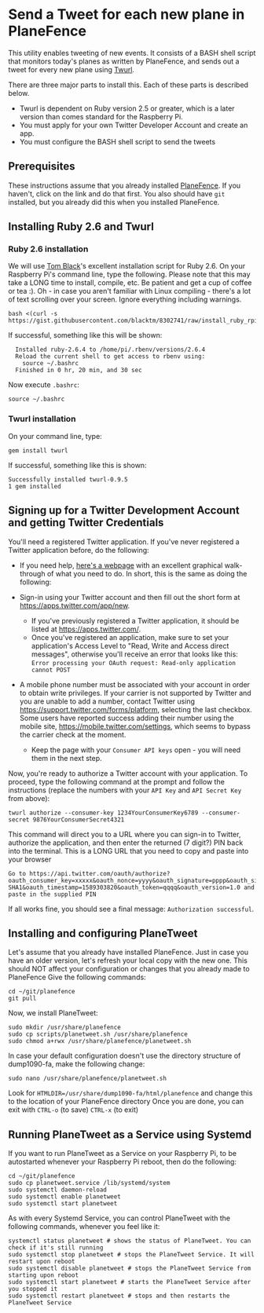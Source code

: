 # Send a Tweet for each new plane in PlaneFence
This utility enables tweeting of new events. It consists of a BASH shell script that monitors today's planes as written by PlaneFence, and sends out a tweet for every new plane using [Twurl](https://github.com/twitter/twurl).

There are three major parts to install this. Each of these parts is described below.
- Twurl is dependent on Ruby version 2.5 or greater, which is a later version than comes standard for the Raspberry Pi.
- You must apply for your own Twitter Developer Account and create an app.
- You must configure the BASH shell script to send the tweets

## Prerequisites
These instructions assume that you already installed [PlaneFence](https://github.com/kx1t/planefence). If you haven't, click on the link and do that first.
You also should have `git` installed, but you already did this when you installed PlaneFence.

## Installing Ruby 2.6 and Twurl

### Ruby 2.6 installation
We will use [Tom Black](https://gist.github.com/blacktm)'s excellent installation script for Ruby 2.6.
On your Raspberry Pi's command line, type the following. Please note that this may take a LONG time to install, compile, etc.
Be patient and get a cup of coffee or tea :). Oh - in case you aren't familiar with Linux compiling - there's a lot of text scrolling over
your screen. Ignore everything including warnings. 
```
bash <(curl -s https://gist.githubusercontent.com/blacktm/8302741/raw/install_ruby_rpi.sh)
```  
If successful, something like this will be shown:
```
  Installed ruby-2.6.4 to /home/pi/.rbenv/versions/2.6.4
  Reload the current shell to get access to rbenv using:
    source ~/.bashrc
  Finished in 0 hr, 20 min, and 30 sec
```
Now execute `.bashrc`:
```
source ~/.bashrc
```
### Twurl installation
On your command line, type:
```
gem install twurl
```
If successful, something like this is shown:
```
Successfully installed twurl-0.9.5
1 gem installed
```

## Signing up for a Twitter Development Account and getting Twitter Credentials

You'll need a registered Twitter application. If you've never registered a Twitter application before, do the following:

- If you need help, [here's a webpage](https://elfsight.com/blog/2020/03/how-to-get-twitter-api-key/) with an excellent graphical walk-through of what you need to do. In short, this is the same as doing the following:

- Sign-in using your Twitter account and then fill out the short form at https://apps.twitter.com/app/new.
  - If you've previously registered a Twitter application, it should be listed at https://apps.twitter.com/.
  - Once you've registered an application, make sure to set your application's Access Level to "Read, Write and Access direct messages", otherwise you'll receive an error that looks like this: `Error processing your OAuth request: Read-only application cannot POST`

- A mobile phone number must be associated with your account in order to obtain write privileges. If your carrier is not supported by Twitter and you are unable to add a number, contact Twitter using https://support.twitter.com/forms/platform, selecting the last checkbox. Some users have reported success adding their number using the mobile site, https://mobile.twitter.com/settings, which seems to bypass the carrier check at the moment.

  - Keep the page with your `Consumer API keys` open - you will need them in the next step.

Now, you're ready to authorize a Twitter account with your application. To proceed, type the following command at the prompt and follow the instructions (replace the numbers with your `API Key` and `API Secret Key` from above):

```
twurl authorize --consumer-key 1234YourConsumerKey6789 --consumer-secret 9876YourConsumerSecret4321
```

This command will direct you to a URL where you can sign-in to Twitter, authorize the application, and then enter the returned (7 digit?) PIN back into the terminal. This is a LONG URL that you need to copy and paste into your browser
```
Go to https://api.twitter.com/oauth/authorize?oauth_consumer_key=xxxxx&oauth_nonce=yyyy&oauth_signature=pppp&oauth_signature_method=HMAC-SHA1&oauth_timestamp=1589303820&oauth_token=qqqq&oauth_version=1.0 and paste in the supplied PIN
```
If all works fine, you should see a final message: `Authorization successful`.

## Installing and configuring PlaneTweet

Let's assume that you already have installed PlaneFence.
Just in case you have an older version, let's refresh your local copy with the new one.
This should NOT affect your configuration or changes that you already made to PlaneFence
Give the following commands:
```
cd ~/git/planefence
git pull
```
Now, we install PlaneTweet:
```
sudo mkdir /usr/share/planefence
sudo cp scripts/planetweet.sh /usr/share/planefence
sudo chmod a+rwx /usr/share/planefence/planetweet.sh
```
In case your default configuration doesn't use the directory structure of dump1090-fa, make the following change:
```
sudo nano /usr/share/planefence/planetweet.sh
```
Look for `HTMLDIR=/usr/share/dump1090-fa/html/planefence` and change this to the location of your PlaneFence directory
Once you are done, you can exit with `CTRL-o` (to save) `CTRL-x` (to exit)

## Running PlaneTweet as a Service using Systemd

If you want to run PlaneTweet as a Service on your Raspberry Pi, to be autostarted whenever
your Raspberry Pi reboot, then do the following:
```
cd ~/git/planefence
sudo cp planetweet.service /lib/systemd/system
sudo systemctl daemon-reload
sudo systemctl enable planetweet
sudo systemctl start planetweet
```
As with every Systemd Service, you can control PlaneTweet with the following commands, whenever you feel like it:
```
systemctl status planetweet # shows the status of PlaneTweet. You can check if it's still running
sudo systemctl stop planetweet # stops the PlaneTweet Service. It will restart upon reboot
sudo systemctl disable planetweet # stops the PlaneTweet Service from starting upon reboot
sudo systemctl start planetweet # starts the PlaneTweet Service after you stopped it
sudo systemctl restart planetweet # stops and then restarts the PlaneTweet Service
```

